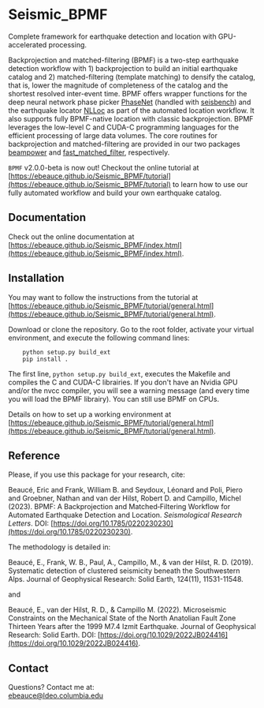 # Seismic_BPMF

Complete framework for earthquake detection and location with GPU-accelerated processing.

Backprojection and matched-filtering (BPMF) is a two-step earthquake detection workflow with 1) backprojection to build an initial earthquake catalog  and 2) matched-filtering (template matching) to densify the catalog, that is, lower the magnitude of completeness of the catalog and the shortest resolved inter-event time. BPMF offers wrapper functions for the deep neural network phase picker [PhaseNet](https://github.com/wayneweiqiang/PhaseNet) (handled with [seisbench](https://github.com/seisbench/seisbench)) and the earthquake locator [NLLoc](http://alomax.free.fr/nlloc/) as part of the automated location workflow. It also supports fully BPMF-native location with classic backprojection.  BPMF leverages the low-level C and CUDA-C programming languages for the efficient processing of large data volumes. The core routines for backprojection and matched-filtering are provided in our two packages [beampower](https://github.com/ebeauce/beampower) and [fast_matched_filter](https://github.com/beridel/fast_matched_filter), respectively.  

`BPMF` v2.0.0-beta is now out! Checkout the online tutorial at [https://ebeauce.github.io/Seismic_BPMF/tutorial](https://ebeauce.github.io/Seismic_BPMF/tutorial) to learn how to use our fully automated workflow and build your own earthquake catalog.

## Documentation

Check out the online documentation at [https://ebeauce.github.io/Seismic_BPMF/index.html](https://ebeauce.github.io/Seismic_BPMF/index.html).

## Installation

You may want to follow the instructions from the tutorial at
[https://ebeauce.github.io/Seismic_BPMF/tutorial/general.html](https://ebeauce.github.io/Seismic_BPMF/tutorial/general.html).

Download or clone the repository. Go to the root folder, activate your virtual
environment, and execute the following command lines:
```shell
    python setup.py build_ext
    pip install .
```
The first line, `python setup.py build_ext`, executes the Makefile and compiles the C and CUDA-C librairies. If you don't have an Nvidia GPU and/or the nvcc compiler, you will see a warning message (and every time you will load the BPMF librairy). You can still use BPMF on CPUs. 


Details on how to set up a working environment at [https://ebeauce.github.io/Seismic_BPMF/tutorial/general.html](https://ebeauce.github.io/Seismic_BPMF/tutorial/general.html).


## Reference
Please, if you use this package for your research, cite:

Beaucé, Eric and Frank, William B. and Seydoux, Léonard and Poli, Piero and Groebner, Nathan
and van der Hilst, Robert D. and Campillo, Michel (2023). BPMF: A Backprojection and Matched‐Filtering Workflow for Automated Earthquake Detection and Location. *Seismological Research Letters*. DOI: [https://doi.org/10.1785/0220230230](https://doi.org/10.1785/0220230230).

The methodology is detailed in:

Beaucé, E., Frank, W. B., Paul, A., Campillo, M., & van der Hilst, R. D.
(2019). Systematic detection of clustered seismicity beneath the Southwestern
Alps. Journal of Geophysical Research: Solid Earth, 124(11), 11531-11548.

and

Beaucé, E., van der Hilst, R. D., & Campillo M. (2022). Microseismic Constraints
on the Mechanical State of the North Anatolian Fault Zone Thirteen Years after
the 1999 M7.4 Izmit Earthquake. Journal of Geophysical Research: Solid Earth.
DOI:
[https://doi.org/10.1029/2022JB024416](https://doi.org/10.1029/2022JB024416).


## Contact
Questions? Contact me at:<br/>
ebeauce@ldeo.columbia.edu
